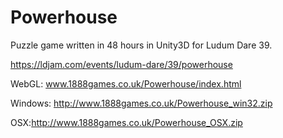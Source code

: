 # Powerhouse
Puzzle game written in 48 hours in Unity3D for Ludum Dare 39.

https://ldjam.com/events/ludum-dare/39/powerhouse

WebGL: www.1888games.co.uk/Powerhouse/index.html

Windows: http://www.1888games.co.uk/Powerhouse_win32.zip

OSX:http://www.1888games.co.uk/Powerhouse_OSX.zip


